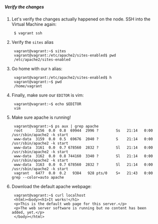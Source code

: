 ##### Verify the changes
1. Let's verify the changes actually happened on the node. SSH into the Virtual Machine again:

        $ vagrant ssh

1. Verify the `sites` alias

        vagrant@vagrant:~$ sites
        vagrant@vagrant:/etc/apache2/sites-enabled$ pwd
        /etc/apache2/sites-enabled

1. Go home with our `h` alias:

        vagrant@vagrant:/etc/apache2/sites-enabled$ h
        vagrant@vagrant:~$ pwd
        /home/vagrant

1. Finally, make sure our `EDITOR` is vim:

        vagrant@vagrant:~$ echo $EDITOR
        vim

1. Make sure apache is running!

        vagrant@vagrant:~$ ps aux | grep apache
        root      3156  0.0  0.8  69944  2996 ?        Ss   21:14   0:00 /usr/sbin/apache2 -k start
        www-data  3159  0.0  0.5  69676  2040 ?        S    21:14   0:00 /usr/sbin/apache2 -k start
        www-data  3161  0.0  0.7 678560  2832 ?        Sl   21:14   0:00 /usr/sbin/apache2 -k start
        www-data  3162  0.0  0.8 744160  3340 ?        Sl   21:14   0:00 /usr/sbin/apache2 -k start
        www-data  3163  0.0  0.7 678560  2832 ?        Sl   21:14   0:00 /usr/sbin/apache2 -k start
        vagrant   6477  0.0  0.2   9384   928 pts/0    S+   21:43   0:00 grep --color=auto apache

1. Download the default apache webpage:

        vagrant@vagrant:~$ curl localhost
        <html><body><h1>It works!</h1>
        <p>This is the default web page for this server.</p>
        <p>The web server software is running but no content has been added, yet.</p>
        </body></html>

